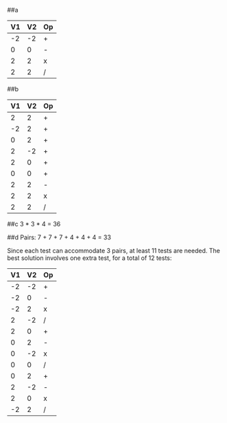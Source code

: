 ##a

|V1		|V2		|Op		|
|-------|-------|-------|
|-2		|-2		|+		|   
|0		|0		|-		|
|2		|2		|x		|
|2		|2		|/		|

##b

|V1		|V2		|Op		|
|-------|-------|-------|
|2		|2		|+		|   
|-2		|2		|+		|
|0		|2		|+		|
|2		|-2		|+		|
|2		|0		|+		|   
|0		|0		|+		|
|2		|2		|-		|
|2		|2		|x	    |
|2		|2		|/		|   

##c
3 * 3 * 4 = 36

##d
Pairs: 7 + 7 + 7 + 4 + 4 + 4 = 33

Since each test can accommodate 3 pairs, at least 11 tests are needed. The best solution
involves one extra test, for a total of 12 tests:

|V1		|V2		|Op		|
|-------|-------|-------|
|-2		|-2		|+		|   
|-2		|0		|-		|
|-2		|2		|x		|
|2		|-2		|/		|
|2		|0		|+		|   
|0		|2		|-		|
|0		|-2		|x		|
|0		|0		|/	    |
|0		|2		|+		|
|2		|-2		|-	    |
|2		|0		|x		|   
|-2		|2		|/		|  